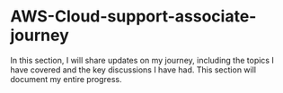 # AWS-Cloud-support-associate-journey

In this section, I will share updates on my journey, including the topics I have covered and the key discussions I have had. This section will document my entire progress.
